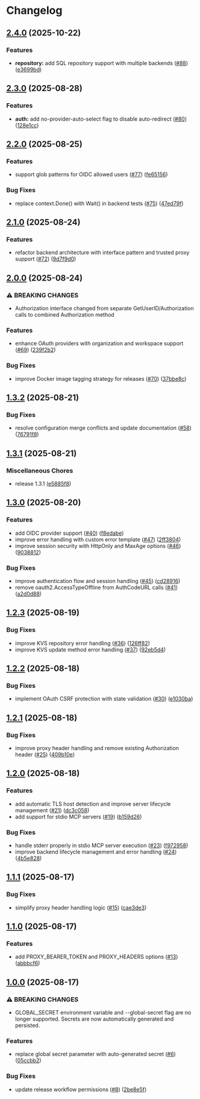 # Changelog

## [2.4.0](https://github.com/sigbit/mcp-auth-proxy/compare/v2.3.0...v2.4.0) (2025-10-22)


### Features

* **repository:** add SQL repository support with multiple backends ([#88](https://github.com/sigbit/mcp-auth-proxy/issues/88)) ([e3699bd](https://github.com/sigbit/mcp-auth-proxy/commit/e3699bdd93f190173b420b3851a2d3cf1c670742))

## [2.3.0](https://github.com/sigbit/mcp-auth-proxy/compare/v2.2.0...v2.3.0) (2025-08-28)


### Features

* **auth:** add no-provider-auto-select flag to disable auto-redirect ([#80](https://github.com/sigbit/mcp-auth-proxy/issues/80)) ([128e1cc](https://github.com/sigbit/mcp-auth-proxy/commit/128e1ccabd7d64d50241e4746df5cc539f7e8c55))

## [2.2.0](https://github.com/sigbit/mcp-auth-proxy/compare/v2.1.0...v2.2.0) (2025-08-25)


### Features

* support glob patterns for OIDC allowed users ([#77](https://github.com/sigbit/mcp-auth-proxy/issues/77)) ([fe65156](https://github.com/sigbit/mcp-auth-proxy/commit/fe65156fa691199db1fa4c22684a5bbb229986f3))


### Bug Fixes

* replace context.Done() with Wait() in backend tests ([#75](https://github.com/sigbit/mcp-auth-proxy/issues/75)) ([47ed79f](https://github.com/sigbit/mcp-auth-proxy/commit/47ed79f5ccdbc14d3872f2ea3279a36b9e0ac698))

## [2.1.0](https://github.com/sigbit/mcp-auth-proxy/compare/v2.0.0...v2.1.0) (2025-08-24)


### Features

* refactor backend architecture with interface pattern and trusted proxy support ([#72](https://github.com/sigbit/mcp-auth-proxy/issues/72)) ([9d7f9d0](https://github.com/sigbit/mcp-auth-proxy/commit/9d7f9d0ac237a89ba898cabbd4da371a7d4b2be1))

## [2.0.0](https://github.com/sigbit/mcp-auth-proxy/compare/v1.3.2...v2.0.0) (2025-08-24)


### ⚠ BREAKING CHANGES

* Authorization interface changed from separate GetUserID/Authorization calls to combined Authorization method

### Features

* enhance OAuth providers with organization and workspace support ([#69](https://github.com/sigbit/mcp-auth-proxy/issues/69)) ([239f2b2](https://github.com/sigbit/mcp-auth-proxy/commit/239f2b26d934c64860fcefc0faf784bdf1aa067d))


### Bug Fixes

* improve Docker image tagging strategy for releases ([#70](https://github.com/sigbit/mcp-auth-proxy/issues/70)) ([37bbe8c](https://github.com/sigbit/mcp-auth-proxy/commit/37bbe8c85ff504291ffec9280e8bd504ea154b42))

## [1.3.2](https://github.com/sigbit/mcp-auth-proxy/compare/v1.3.1...v1.3.2) (2025-08-21)


### Bug Fixes

* resolve configuration merge conflicts and update documentation ([#58](https://github.com/sigbit/mcp-auth-proxy/issues/58)) ([76791f8](https://github.com/sigbit/mcp-auth-proxy/commit/76791f88bcd5cc244144c704a914e8581b73a189))

## [1.3.1](https://github.com/sigbit/mcp-auth-proxy/compare/v1.3.0...v1.3.1) (2025-08-21)


### Miscellaneous Chores

* release 1.3.1 ([e5885f8](https://github.com/sigbit/mcp-auth-proxy/commit/e5885f82df8da5ee7b079cc6fc25d6390b4395ea))

## [1.3.0](https://github.com/sigbit/mcp-auth-proxy/compare/v1.2.3...v1.3.0) (2025-08-20)


### Features

* add OIDC provider support ([#40](https://github.com/sigbit/mcp-auth-proxy/issues/40)) ([f8edabe](https://github.com/sigbit/mcp-auth-proxy/commit/f8edabe7692efd1c187885bc60a54bcfd697399d))
* improve error handling with custom error template ([#47](https://github.com/sigbit/mcp-auth-proxy/issues/47)) ([2ff3804](https://github.com/sigbit/mcp-auth-proxy/commit/2ff380490b31a0ab492b1ded0ecf6e9f30f1c082))
* improve session security with HttpOnly and MaxAge options ([#46](https://github.com/sigbit/mcp-auth-proxy/issues/46)) ([9038812](https://github.com/sigbit/mcp-auth-proxy/commit/9038812eb3a0c48a1afb7473faeb9533571787a8))


### Bug Fixes

* improve authentication flow and session handling ([#45](https://github.com/sigbit/mcp-auth-proxy/issues/45)) ([cd28916](https://github.com/sigbit/mcp-auth-proxy/commit/cd28916bf00e76677a56df77fd0344372a39da81))
* remove oauth2.AccessTypeOffline from AuthCodeURL calls ([#41](https://github.com/sigbit/mcp-auth-proxy/issues/41)) ([a2d0d88](https://github.com/sigbit/mcp-auth-proxy/commit/a2d0d8831d0d06b0fa49cf79ab4a36526747ed45))

## [1.2.3](https://github.com/sigbit/mcp-auth-proxy/compare/v1.2.2...v1.2.3) (2025-08-19)


### Bug Fixes

* improve KVS repository error handling ([#36](https://github.com/sigbit/mcp-auth-proxy/issues/36)) ([126ff82](https://github.com/sigbit/mcp-auth-proxy/commit/126ff82ee22fc485ae19bcbdf076e7a35f34fd78))
* improve KVS update method error handling ([#37](https://github.com/sigbit/mcp-auth-proxy/issues/37)) ([92eb5d4](https://github.com/sigbit/mcp-auth-proxy/commit/92eb5d4fa25f89d6d3c7bb1e3ea375b0fa5d8709))

## [1.2.2](https://github.com/sigbit/mcp-auth-proxy/compare/v1.2.1...v1.2.2) (2025-08-18)


### Bug Fixes

* implement OAuth CSRF protection with state validation ([#30](https://github.com/sigbit/mcp-auth-proxy/issues/30)) ([e1030ba](https://github.com/sigbit/mcp-auth-proxy/commit/e1030ba0b1e6a704bab415c32633700b46608fba))

## [1.2.1](https://github.com/sigbit/mcp-auth-proxy/compare/v1.2.0...v1.2.1) (2025-08-18)


### Bug Fixes

* improve proxy header handling and remove existing Authorization header ([#25](https://github.com/sigbit/mcp-auth-proxy/issues/25)) ([409b10e](https://github.com/sigbit/mcp-auth-proxy/commit/409b10e231238a332ff2efae828076ca6f8b98a2))

## [1.2.0](https://github.com/sigbit/mcp-auth-proxy/compare/v1.1.1...v1.2.0) (2025-08-18)


### Features

* add automatic TLS host detection and improve server lifecycle management ([#21](https://github.com/sigbit/mcp-auth-proxy/issues/21)) ([dc3c058](https://github.com/sigbit/mcp-auth-proxy/commit/dc3c05846ce3fb4460f0f82d8c8cf572be7f28ab))
* add support for stdio MCP servers ([#19](https://github.com/sigbit/mcp-auth-proxy/issues/19)) ([b159d26](https://github.com/sigbit/mcp-auth-proxy/commit/b159d26866c1e362dc074f11277e04c12b640a0e))


### Bug Fixes

* handle stderr properly in stdio MCP server execution ([#23](https://github.com/sigbit/mcp-auth-proxy/issues/23)) ([f972958](https://github.com/sigbit/mcp-auth-proxy/commit/f972958904cf55e3af637466e3c323e2c799260e))
* improve backend lifecycle management and error handling ([#24](https://github.com/sigbit/mcp-auth-proxy/issues/24)) ([4b5e828](https://github.com/sigbit/mcp-auth-proxy/commit/4b5e828cc9932fa41def32385d4fc20456ee588f))

## [1.1.1](https://github.com/sigbit/mcp-auth-proxy/compare/v1.1.0...v1.1.1) (2025-08-17)


### Bug Fixes

* simplify proxy header handling logic ([#15](https://github.com/sigbit/mcp-auth-proxy/issues/15)) ([cae3de3](https://github.com/sigbit/mcp-auth-proxy/commit/cae3de3e881230eb1c56f1241d0fa855444ac431))

## [1.1.0](https://github.com/sigbit/mcp-auth-proxy/compare/v1.0.0...v1.1.0) (2025-08-17)


### Features

* add PROXY_BEARER_TOKEN and PROXY_HEADERS options ([#13](https://github.com/sigbit/mcp-auth-proxy/issues/13)) ([abbbcf6](https://github.com/sigbit/mcp-auth-proxy/commit/abbbcf65a078335caae60b1ad00a5372ebedc3ab))

## [1.0.0](https://github.com/sigbit/mcp-auth-proxy/compare/v0.2.1...v1.0.0) (2025-08-17)


### ⚠ BREAKING CHANGES

* GLOBAL_SECRET environment variable and --global-secret flag are no longer supported. Secrets are now automatically generated and persisted.

### Features

* replace global secret parameter with auto-generated secret ([#6](https://github.com/sigbit/mcp-auth-proxy/issues/6)) ([05ccbb2](https://github.com/sigbit/mcp-auth-proxy/commit/05ccbb23f22b5a528faed558e6e242cda9f67849))


### Bug Fixes

* update release workflow permissions ([#8](https://github.com/sigbit/mcp-auth-proxy/issues/8)) ([2be8e5f](https://github.com/sigbit/mcp-auth-proxy/commit/2be8e5fccbe1cfcac69280b128f9ebecb2181d53))
